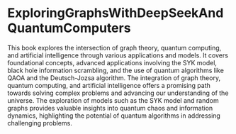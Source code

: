 # ExploringGraphsWithDeepSeekAndQuantumComputers
This book explores the intersection of graph theory, quantum computing, and artificial intelligence through various applications and models. It covers foundational concepts, advanced applications involving the SYK model, black hole information scrambling, and the use of quantum algorithms like QAOA and the Deutsch-Jozsa algorithm.
The integration of graph theory, quantum computing, and artificial intelligence offers a promising path towards solving complex problems and advancing our understanding of the universe. The exploration of models such as the SYK model and random graphs provides valuable insights into quantum chaos and information dynamics, highlighting the potential of quantum algorithms in addressing challenging problems.
